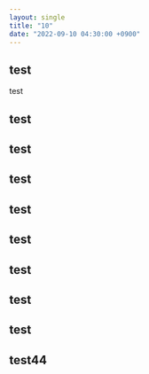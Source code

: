 ```yaml
---
layout: single
title: "10"
date: "2022-09-10 04:30:00 +0900"
---
```


## test

test

## test

## test
## test
## test
## test
## test
## test
## test
## test44
